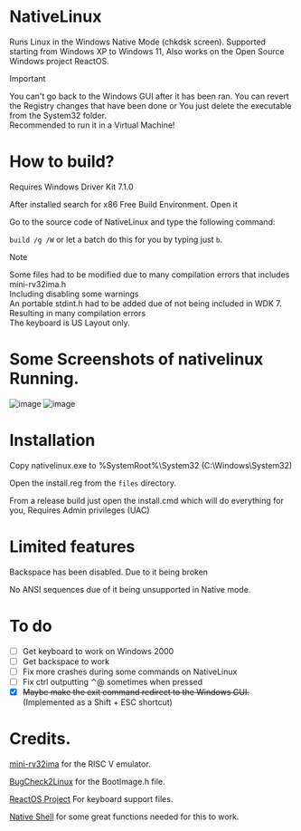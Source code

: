 # NativeLinux
Runs Linux in the Windows Native Mode (chkdsk screen).
Supported starting from Windows XP to Windows 11, Also works on the Open Source Windows project ReactOS.

> [!IMPORTANT]
> You can't go back to the Windows GUI after it has been ran. You can revert the Registry changes that have been done or You just delete the executable from the System32
> folder.
> <br /> Recommended to run it in a Virtual Machine!

# How to build?
Requires Windows Driver Kit 7.1.0

After installed search for x86 Free Build Environment. Open it

Go to the source code of NativeLinux and type the following command:

`build /g /W` or let a batch do this for you by typing just `b`.

> [!NOTE]
> Some files had to be modified due to many compilation errors that includes mini-rv32ima.h
> <br /> Including disabling some warnings
> <br /> An portable stdint.h had to be added due of not being included in WDK 7. Resulting in many compilation errors
> <br /> The keyboard is US Layout only.

# Some Screenshots of nativelinux Running.
![image](https://github.com/LuisYeah1234-hub/NativeLinux/assets/64372171/d9f60038-0219-43ae-aa55-87d9fb8258ee)
![image](https://github.com/LuisYeah1234-hub/NativeLinux/assets/64372171/d4324a79-c9e8-450a-a458-8f183d0a0c0c)

# Installation
Copy nativelinux.exe to %SystemRoot%\System32 (C:\Windows\System32\)

Open the install.reg from the `files` directory.

From a release build just open the install.cmd which will do everything for you, Requires Admin privileges (UAC)

# Limited features
Backspace has been disabled. Due to it being broken

No ANSI sequences due of it being unsupported in Native mode.

# To do
  - [ ] Get keyboard to work on Windows 2000
  - [ ] Get backspace to work
  - [ ] Fix more crashes during some commands on NativeLinux
  - [ ] Fix ctrl outputting ⌃@ sometimes when pressed
  - [X] ~~Maybe make the exit command redirect to the Windows GUI.~~ (Implemented as a Shift + ESC shortcut)

# Credits.
[mini-rv32ima](https://github.com/cnlohr/mini-rv32ima) for the RISC V emulator.

[BugCheck2Linux](https://github.com/NSG650/BugCheck2Linux) for the BootImage.h file.

[ReactOS Project](https://github.com/reactos/reactos) For keyboard support files.

[Native Shell](https://github.com/amdf/NativeShell) for some great functions needed for this to work.
